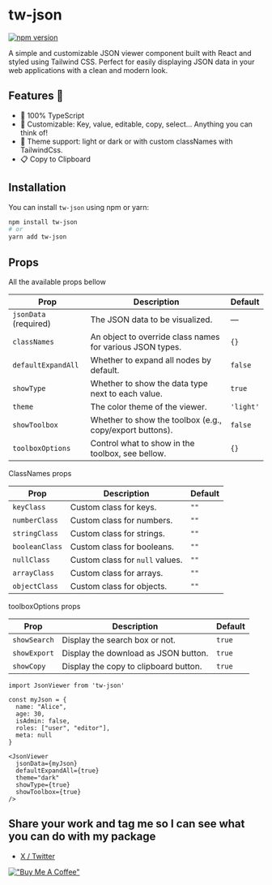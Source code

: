 # tw-json

[![npm version](https://badge.fury.io/js/tw-json.svg)](https://www.npmjs.com/package/tw-json)

A simple and customizable JSON viewer component built with React and styled using Tailwind CSS. Perfect for easily displaying JSON data in your web applications with a clean and modern look.

## Features 🚀

- 🦾 100% TypeScript
- 🎨 Customizable: Key, value, editable, copy, select... Anything you can think of!
- 🌈 Theme support: light or dark or with custom classNames with TailwindCss.
- 📋 Copy to Clipboard

## Installation

You can install `tw-json` using npm or yarn:

```bash
npm install tw-json
# or
yarn add tw-json
```

## Props

All the available props bellow

| Prop                  | Description                                               | Default   |
| --------------------- | --------------------------------------------------------- | --------- |
| `jsonData` (required) | The JSON data to be visualized.                           | —         |
| `classNames`          | An object to override class names for various JSON types. | `{}`      |
| `defaultExpandAll`    | Whether to expand all nodes by default.                   | `false`   |
| `showType`            | Whether to show the data type next to each value.         | `true`    |
| `theme`               | The color theme of the viewer.                            | `'light'` |
| `showToolbox`         | Whether to show the toolbox (e.g., copy/export buttons).  | `false`   |
| `toolboxOptions`      | Control what to show in the toolbox, see bellow.          | `{}`      |

ClassNames props

| Prop           | Description                     | Default |
| -------------- | ------------------------------- | ------- |
| `keyClass`     | Custom class for keys.          | `""`    |
| `numberClass`  | Custom class for numbers.       | `""`    |
| `stringClass`  | Custom class for strings.       | `""`    |
| `booleanClass` | Custom class for booleans.      | `""`    |
| `nullClass`    | Custom class for `null` values. | `""`    |
| `arrayClass`   | Custom class for arrays.        | `""`    |
| `objectClass`  | Custom class for objects.       | `""`    |

toolboxOptions props

| Prop         | Description                           | Default |
| ------------ | ------------------------------------- | ------- |
| `showSearch` | Display the search box or not.        | `true`  |
| `showExport` | Display the download as JSON button.  | `true`  |
| `showCopy`   | Display the copy to clipboard button. | `true`  |

```tsx
import JsonViewer from 'tw-json'

const myJson = {
  name: "Alice",
  age: 30,
  isAdmin: false,
  roles: ["user", "editor"],
  meta: null
}

<JsonViewer
  jsonData={myJson}
  defaultExpandAll={true}
  theme="dark"
  showType={true}
  showToolbox={true}
/>
```

## Share your work and tag me so I can see what you can do with my package

- [X / Twitter](https://x.com/szbdev)

[!["Buy Me A Coffee"](https://www.buymeacoffee.com/assets/img/custom_images/orange_img.png)](https://www.buymeacoffee.com/szbdev)
